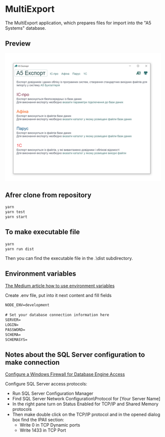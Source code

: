 MultiExport 
============
The MultiExport application, which prepares files for import into the "A5 Systems" database.

Preview
-------
![Preview](./assets/images/preview.png)

Afrer clone from repository
---------------------------
```
yarn
yarn test
yarn start
```

To make executable file
-----------------------
```
yarn
yarn run dist
```
Then you can find the executable file in the .\dist subdirectory.

Environment variables
---------------------
[The Medium article how to use environment variables](https://medium.com/the-node-js-collection/making-your-node-js-work-everywhere-with-environment-variables-2da8cdf6e786)

Create .env file, put into it next content and fill fields
```
NODE_ENV=development

# Set your database connection information here
SERVER=
LOGIN=
PASSWORD=
SCHEMA=
SCHEMASYS=

```

Notes about the SQL Server configuration to make connection
------------------------------------------------------------
[Configure a Windows Firewall for Database Engine Access](https://docs.microsoft.com/en-us/sql/database-engine/configure-windows/configure-a-windows-firewall-for-database-engine-access?view=sql-server-ver15)

Configure SQL Server access protocols:
* Run SQL Server Configuration Manager
* Find SQL Server Network Configuration\Protocol for [Your Server Name]
* In the right pane turn on Status Enabled for TCP/IP and Shared Memory protocols
* Then make double click on the TCP/IP protocol and in the opened dialog box find the IPAll section: 
    * Write 0 in TCP Dynamic ports 
    * Write 1433 in TCP Port
